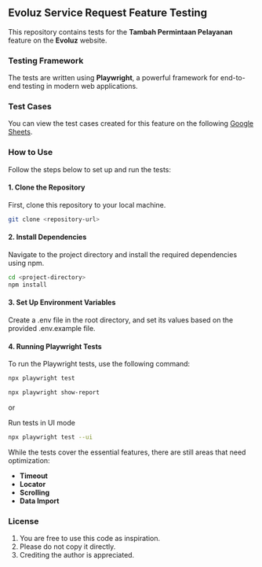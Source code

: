 ## Evoluz Service Request Feature Testing

This repository contains tests for the **Tambah Permintaan Pelayanan** feature on the **Evoluz** website.

### Testing Framework

The tests are written using **Playwright**, a powerful framework for end-to-end testing in modern web applications.

### Test Cases

You can view the test cases created for this feature on the following [Google Sheets](https://docs.google.com/spreadsheets/d/1YAp2CHZVO0tag3jwXdcIoClVVWARzcSRcB0VOZCsKp4/edit?usp=sharing).

### How to Use

Follow the steps below to set up and run the tests:

#### 1. Clone the Repository

First, clone this repository to your local machine.

```bash
git clone <repository-url>
```

#### 2. Install Dependencies

Navigate to the project directory and install the required dependencies using npm.

```bash
cd <project-directory>
npm install
```

#### 3. Set Up Environment Variables

Create a .env file in the root directory, and set its values based on the provided .env.example file.

#### 4. Running Playwright Tests

To run the Playwright tests, use the following command:

```bash
npx playwright test
```

```bash
npx playwright show-report
```

or

Run tests in UI mode
```bash
npx playwright test --ui
```

While the tests cover the essential features, there are still areas that need optimization:

- **Timeout**
- **Locator**
- **Scrolling**
- **Data Import**

### License

1. You are free to use this code as inspiration.
2. Please do not copy it directly.
3. Crediting the author is appreciated.